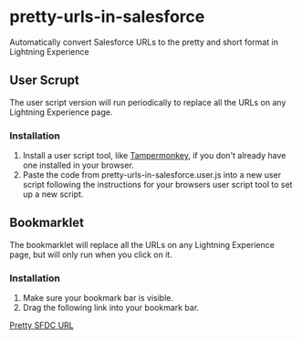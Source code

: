 # pretty-urls-in-salesforce
Automatically convert Salesforce URLs to the pretty and short format in Lightning Experience

## User Scrupt

The user script version will run periodically to replace all the URLs on any Lightning Experience page.

### Installation

1. Install a user script tool, like [Tampermonkey](https://tampermonkey.net), if you don't already have one installed in your browser.
2. Paste the code from pretty-urls-in-salesforce.user.js into a new user script following the instructions for your browsers user script tool to set up a new script.

## Bookmarklet

The bookmarklet will replace all the URLs on any Lightning Experience page, but will only run when you click on it.

### Installation

1. Make sure your bookmark bar is visible.
2. Drag the following link into your bookmark bar.

<a href="javascript:void%20function(){var%20e=e||{getQueryParams:function(e){e=e.split(%22+%22).join(%22%20%22);for(var%20t,r={},i=/[%3F%26]%3F([^=]+)=([^%26]*)/g;t=i.exec(e);)r[decodeURIComponent(t[1])]=decodeURIComponent(t[2]);return%20r},decodeBase64:function(e){var%20t,r,i,o,n={},d=0,a=0,c=%22%22,s=String.fromCharCode,f=e.length,l=%22ABCDEFGHIJKLMNOPQRSTUVWXYZabcdefghijklmnopqrstuvwxyz0123456789+/%22;for(t=0;64%3Et;t++)n[l.charAt(t)]=t;for(i=0;f%3Ei;i++)for(r=n[e.charAt(i)],d=(d%3C%3C6)+r,a+=6;a%3E=8;)((o=d%3E%3E%3E(a-=8)%26255)||f-2%3Ei)%26%26(c+=s(o));return%20c},isValidId:function(e){return%20e%26%26(15==e.length%26%26/[a-zA-Z0-9]{15}/.test(e)||18==e.length%26%26/[a-zA-Z0-9]{18}/.test(e))},convertUrl:function(t){var%20r;if(~t.origin.indexOf(%22lightning%22)){var%20i=t.href.split(%22/%22),o=i.indexOf(%22r%22),n=i.indexOf(%22sObject%22),d=i.indexOf(%22alohaRedirect%22);if(o%3E0)r=i[o+1];else%20if(n%3E0)r=i[n+1];else%20if(d%3E0)r=i[d+1].split(%22%3F%22)[0];else%20try{var%20a=JSON.parse(e.decodeBase64(decodeURIComponent(t.hash.substr(1))));void%200!=a.attributes.feedElementId%26%26(r=a.attributes.feedElementId)}catch(c){return%22Unable%20to%20parse%20URL%22}}else{var%20s=e.getQueryParams(document.location.search);void%200!=s.id%3Fr=s.id:void%200!=s.fId%3Fr=s.fId:void%200!=s.scrumteamid%3Fr=s.scrumteamid:void%200!=s.g%3Fr=s.g:void%200!=s.u%26%26(r=s.u)}if(!e.isValidId(r))return%22No%20valid%20object%20ID%20found%22;var%20f=t.origin.replace(%22.lightning.force.com%22,%22.my.salesforce.com%22);return%20f+%22/%22+r}},t=e.convertUrl(window.location);window.prompt(%22Entity%20URL%22,t)}();)">Pretty SFDC URL</a>

